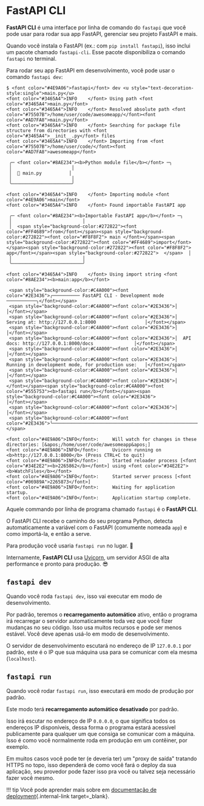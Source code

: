 # FastAPI CLI

**FastAPI CLI** é uma interface por linha de comando do `fastapi` que você pode usar para rodar sua app FastAPI, gerenciar seu projeto FastAPI e mais.

Quando você instala o FastAPI (ex.: com `pip install fastapi`), isso inclui um pacote chamado `fastapi-cli`. Esse pacote disponibiliza o comando `fastapi` no terminal.

Para rodar seu app FastAPI em desenvolvimento, você pode usar o comando `fastapi dev`:

<div class="termy">

```console
$ <font color="#4E9A06">fastapi</font> dev <u style="text-decoration-style:single">main.py</u>
<font color="#3465A4">INFO    </font> Using path <font color="#3465A4">main.py</font>
<font color="#3465A4">INFO    </font> Resolved absolute path <font color="#75507B">/home/user/code/awesomeapp/</font><font color="#AD7FA8">main.py</font>
<font color="#3465A4">INFO    </font> Searching for package file structure from directories with <font color="#3465A4">__init__.py</font> files
<font color="#3465A4">INFO    </font> Importing from <font color="#75507B">/home/user/code/</font><font color="#AD7FA8">awesomeapp</font>

 ╭─ <font color="#8AE234"><b>Python module file</b></font> ─╮
 │                      │
 │  🐍 main.py          │
 │                      │
 ╰──────────────────────╯

<font color="#3465A4">INFO    </font> Importing module <font color="#4E9A06">main</font>
<font color="#3465A4">INFO    </font> Found importable FastAPI app

 ╭─ <font color="#8AE234"><b>Importable FastAPI app</b></font> ─╮
 │                          │
 │  <span style="background-color:#272822"><font color="#FF4689">from</font></span><span style="background-color:#272822"><font color="#F8F8F2"> main </font></span><span style="background-color:#272822"><font color="#FF4689">import</font></span><span style="background-color:#272822"><font color="#F8F8F2"> app</font></span><span style="background-color:#272822">  </span>  │
 │                          │
 ╰──────────────────────────╯

<font color="#3465A4">INFO    </font> Using import string <font color="#8AE234"><b>main:app</b></font>

 <span style="background-color:#C4A000"><font color="#2E3436">╭────────── FastAPI CLI - Development mode ───────────╮</font></span>
 <span style="background-color:#C4A000"><font color="#2E3436">│                                                     │</font></span>
 <span style="background-color:#C4A000"><font color="#2E3436">│  Serving at: http://127.0.0.1:8000                  │</font></span>
 <span style="background-color:#C4A000"><font color="#2E3436">│                                                     │</font></span>
 <span style="background-color:#C4A000"><font color="#2E3436">│  API docs: http://127.0.0.1:8000/docs               │</font></span>
 <span style="background-color:#C4A000"><font color="#2E3436">│                                                     │</font></span>
 <span style="background-color:#C4A000"><font color="#2E3436">│  Running in development mode, for production use:   │</font></span>
 <span style="background-color:#C4A000"><font color="#2E3436">│                                                     │</font></span>
 <span style="background-color:#C4A000"><font color="#2E3436">│  </font></span><span style="background-color:#C4A000"><font color="#555753"><b>fastapi run</b></font></span><span style="background-color:#C4A000"><font color="#2E3436">                                        │</font></span>
 <span style="background-color:#C4A000"><font color="#2E3436">│                                                     │</font></span>
 <span style="background-color:#C4A000"><font color="#2E3436">╰─────────────────────────────────────────────────────╯</font></span>

<font color="#4E9A06">INFO</font>:     Will watch for changes in these directories: [&apos;/home/user/code/awesomeapp&apos;]
<font color="#4E9A06">INFO</font>:     Uvicorn running on <b>http://127.0.0.1:8000</b> (Press CTRL+C to quit)
<font color="#4E9A06">INFO</font>:     Started reloader process [<font color="#34E2E2"><b>2265862</b></font>] using <font color="#34E2E2"><b>WatchFiles</b></font>
<font color="#4E9A06">INFO</font>:     Started server process [<font color="#06989A">2265873</font>]
<font color="#4E9A06">INFO</font>:     Waiting for application startup.
<font color="#4E9A06">INFO</font>:     Application startup complete.
```

</div>

Aquele commando por linha de programa chamado `fastapi` é o **FastAPI CLI**.

O FastAPI CLI recebe o caminho do seu programa Python, detecta automaticamente a variável com o FastAPI (comumente nomeada `app`) e como importá-la, e então a serve.

Para produção você usaria `fastapi run` no lugar. 🚀

Internamente, **FastAPI CLI** usa <a href="https://www.uvicorn.org" class="external-link" target="_blank">Uvicorn</a>, um servidor ASGI de alta performance e pronto para produção. 😎

## `fastapi dev`

Quando você roda `fastapi dev`, isso vai executar em modo de desenvolvimento.

Por padrão, teremos o **recarregamento automático** ativo, então o programa irá recarregar o servidor automaticamente toda vez que você fizer mudanças no seu código. Isso usa muitos recursos e pode ser menos estável. Você deve apenas usá-lo em modo de desenvolvimento.

O servidor de desenvolvimento escutará no endereço de IP `127.0.0.1` por padrão, este é o IP que sua máquina usa para se comunicar com ela mesma (`localhost`).

## `fastapi run`

Quando você rodar `fastapi run`, isso executará em modo de produção por padrão.

Este modo terá **recarregamento automático desativado** por padrão.

Isso irá escutar no endereço de IP `0.0.0.0`, o que significa todos os endereços IP disponíveis, dessa forma o programa estará acessível publicamente para qualquer um que consiga se comunicar com a máquina. Isso é como você normalmente roda em produção em um contêiner, por exemplo.

Em muitos casos você pode ter (e deveria ter) um "proxy de saída" tratando HTTPS no topo, isso dependerá de como você fará o deploy da sua aplicação, seu provedor pode fazer isso pra você ou talvez seja necessário fazer você mesmo.

!!! tip
    Você pode aprender mais sobre em [documentação de deployment](deployment/index.md){.internal-link target=_blank}.
